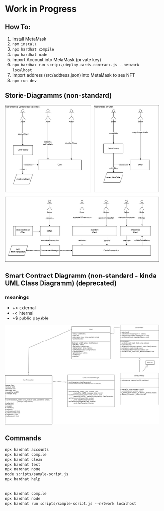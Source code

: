 # Work in Progress

## How To:
1. Install MetaMask
2. ```npm install```
3. ```npx hardhat compile```
4. ```npx hardhat node```
5. Import Account into MetaMask (private key)
6. ```npx hardhat run scripts/deploy-cards-contract.js --network localhost```
7. Import address (src/address.json) into MetaMask to see NFT
8. ```npm run dev```

## Storie-Diagramms (non-standard)
![User(Frontend) Stories](PrimaryStories.jpg)

## Smart Contract Diagramm (non-standard - kinda UML Class Diagramm) (**deprecated**)
### meanings
- +> external
- -< internal
- +$ public payable

![smart-contract](cards_diagramm.jpg)


## Commands
```shell
npx hardhat accounts
npx hardhat compile
npx hardhat clean
npx hardhat test
npx hardhat node
node scripts/sample-script.js
npx hardhat help


npx hardhat compile
npx hardhat node
npx hardhat run scripts/sample-script.js --network localhost
```
